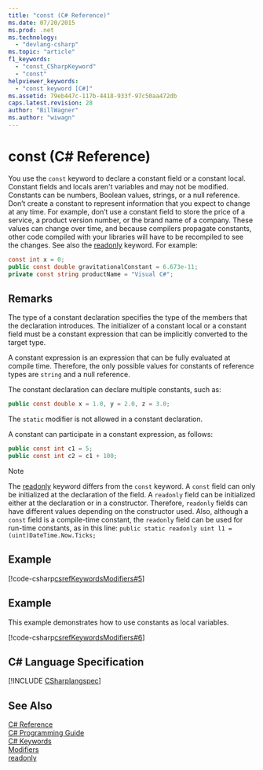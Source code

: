 ```yaml
---
title: "const (C# Reference)"
ms.date: 07/20/2015
ms.prod: .net
ms.technology: 
  - "devlang-csharp"
ms.topic: "article"
f1_keywords: 
  - "const_CSharpKeyword"
  - "const"
helpviewer_keywords: 
  - "const keyword [C#]"
ms.assetid: 79eb447c-117b-4418-933f-97c50aa472db
caps.latest.revision: 28
author: "BillWagner"
ms.author: "wiwagn"
---
```

# const (C# Reference)
You use the `const` keyword to declare a constant field or a constant local. Constant fields and locals aren't variables and may not be modified. Constants can be numbers, Boolean values, strings, or a null reference. Don’t create a constant to represent information that you expect to change at any time. For example, don’t use a constant field to store the price of a service, a product version number, or the brand name of a company. These values can change over time, and because compilers propagate constants, other code compiled with your libraries will have to be recompiled to see the changes. See also the [readonly](../../../csharp/language-reference/keywords/readonly.md) keyword. For example:  
  
```csharp
const int x = 0;  
public const double gravitationalConstant = 6.673e-11;  
private const string productName = "Visual C#";  
```  
  
## Remarks  
 The type of a constant declaration specifies the type of the members that the declaration introduces. The initializer of a constant local or a constant field must be a constant expression that can be implicitly converted to the target type.  
  
 A constant expression is an expression that can be fully evaluated at compile time. Therefore, the only possible values for constants of reference types are `string` and a null reference.  
  
 The constant declaration can declare multiple constants, such as:  
  
```csharp
public const double x = 1.0, y = 2.0, z = 3.0;  
```  
  
 The `static` modifier is not allowed in a constant declaration.  
  
 A constant can participate in a constant expression, as follows:  
  
```csharp
public const int c1 = 5;  
public const int c2 = c1 + 100;  
```  
  
> [!NOTE]
>  The [readonly](../../../csharp/language-reference/keywords/readonly.md) keyword differs from the `const` keyword. A `const` field can only be initialized at the declaration of the field. A `readonly` field can be initialized either at the declaration or in a constructor. Therefore, `readonly` fields can have different values depending on the constructor used. Also, although a `const` field is a compile-time constant, the `readonly` field can be used for run-time constants, as in this line: `public static readonly uint l1 = (uint)DateTime.Now.Ticks;`  
  
## Example  
 [!code-csharp[csrefKeywordsModifiers#5](../../../csharp/language-reference/keywords/codesnippet/CSharp/const_1.cs)]  
  
## Example  
 This example demonstrates how to use constants as local variables.  
  
 [!code-csharp[csrefKeywordsModifiers#6](../../../csharp/language-reference/keywords/codesnippet/CSharp/const_2.cs)]  
  
## C# Language Specification  
[!INCLUDE [CSharplangspec](~/includes/csharplangspec-md.md)]
  
## See Also  
 [C# Reference](../../../csharp/language-reference/index.md)  
 [C# Programming Guide](../../../csharp/programming-guide/index.md)  
 [C# Keywords](../../../csharp/language-reference/keywords/index.md)  
 [Modifiers](../../../csharp/language-reference/keywords/modifiers.md)  
 [readonly](../../../csharp/language-reference/keywords/readonly.md)
